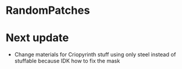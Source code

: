 # RandomPatches

# Next update

- Change materials for Criopyrinth stuff using only steel instead of stuffable because IDK how to fix the mask

